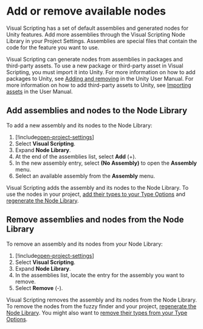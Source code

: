 # Add or remove available nodes

Visual Scripting has a set of default assemblies and generated nodes for Unity features. Add more assemblies through the Visual Scripting Node Library in your Project Settings. Assemblies are special files that contain the code for the feature you want to use. 

Visual Scripting can generate nodes from assemblies in packages and third-party assets. To use a new package or third-party asset in Visual Scripting, you must import it into Unity. For more information on how to add packages to Unity, see [Adding and removing](https://docs.unity3d.com/2021.2/Documentation/Manual/upm-ui-actions.html) in the Unity User Manual. For more information on how to add third-party assets to Unity, see [Importing assets](https://docs.unity3d.com/2021.2/Documentation/Manual/ImportingAssets.html) in the User Manual.

## Add assemblies and nodes to the Node Library

 To add a new assembly and its nodes to the Node Library: 

 1. [!include[open-project-settings](./snippets/vs-open-project-settings.md)]
 1. Select **Visual Scripting**.
 1. Expand **Node Library**. 
 1. At the end of the assemblies list, select **Add** (+). 
 1. In the new assembly entry, select **(No Assembly)** to open the **Assembly** menu. 
 1. Select an available assembly from the **Assembly** menu. 

Visual Scripting adds the assembly and its nodes to the Node Library. To use the nodes in your project, [add their types to your Type Options](vs-add-remove-type-options.md#add-a-type-to-your-type-options) and [regenerate the Node Library](vs-configuration.md#Regen).

## Remove assemblies and nodes from the Node Library 

 To remove an assembly and its nodes from your Node Library: 

 1. [!include[open-project-settings](./snippets/vs-open-project-settings.md)]
 1. Select **Visual Scripting**.
 1. Expand **Node Library**. 
 1. In the assemblies list, locate the entry for the assembly you want to remove. 
 1. Select **Remove** (-). 

Visual Scripting removes the assembly and its nodes from the Node Library. To remove the nodes from the fuzzy finder and your project, [regenerate the Node Library](vs-configuration.md#Regen). You might also want to [remove their types from your Type Options](vs-add-remove-type-options.md#remove-a-type-from-your-type-options).
 